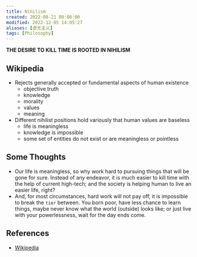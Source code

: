 ```yaml
---
title: Nihilism
created: 2022-08-21 08:00:00
modified: 2022-12-05 14:05:27
aliases: [虚无主义]
tags: [Philosophy]
---
```


**THE DESIRE TO KILL TIME IS ROOTED IN NIHILISM**

## Wikipedia

- Rejects generally accepted or fundamental aspects of human existence
	- objective truth
	- knowledge
	- morality
	- values
	- meaning
- Different nihilist positions hold variously that human values are baseless
	- life is meaningless
	- knowledge is impossible
	- some set of entities do not exist or are meaningless or pointless

## Some Thoughts

- Our life is meaningless, so why work hard to pursuing things that will be gone for sure. Instead of any endeavor, it is much easier to kill time with the help of current high-tech; and the society is helping human to live an easier life, right?
- And, for most circumstances, hard work will not pay off, it is impossible to break the `tier` between. You born poor, have less chance to learn things, maybe never know what the world (outside) looks like; or just live with your powerlessness, wait for the day ends come.

## References

- [Wikipedia](https://en.wikipedia.org/wiki/Nihilism)
